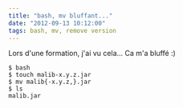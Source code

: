 ```yaml
---
title: "bash, mv bluffant..."
date: "2012-09-13 10:12:00"
tags: bash, mv, remove version 
---
```

Lors d'une formation, j'ai vu cela... Ca m'a bluffé :)


```
$ bash
$ touch malib-x.y.z.jar
$ mv malib{-x.y.z,}.jar
$ ls
malib.jar
```


